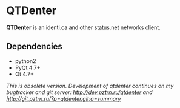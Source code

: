 # QTDenter

**QTDenter** is an identi.ca and other status.net networks client.

## Dependencies

 * python2
 * PyQt 4.7+
 * Qt 4.7+

*This is obsolete version. Development of qtdenter continues on my bugtracker and git server: http://dev.pztrn.ru/qtdenter and http://git.pztrn.ru/?p=qtdenter.git;a=summary*
